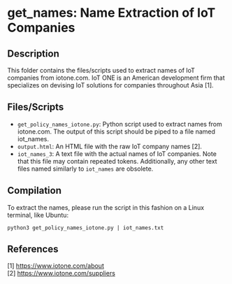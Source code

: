# get_names: Name Extraction of IoT Companies

## Description

This folder contains the files/scripts used to extract names of IoT companies from iotone.com. IoT ONE is an American development firm that
specializes on devising IoT solutions for companies throughout Asia [1].

## Files/Scripts

* `get_policy_names_iotone.py`: Python script used to extract names from iotone.com. The output of this
script should be piped to a file named iot_names.
* `output.html`: An HTML file with the raw IoT company names [2].
* `iot_names_3`: A text file with the actual names of IoT companies. Note that this file may contain repeated
tokens. Additionally, any other text files named similarly to `iot_names` are obsolete.

## Compilation

To extract the names, please run the script in this fashion on a Linux terminal, like Ubuntu:

    python3 get_policy_names_iotone.py | iot_names.txt

## References

[1] https://www.iotone.com/about </br> 
[2] https://www.iotone.com/suppliers
